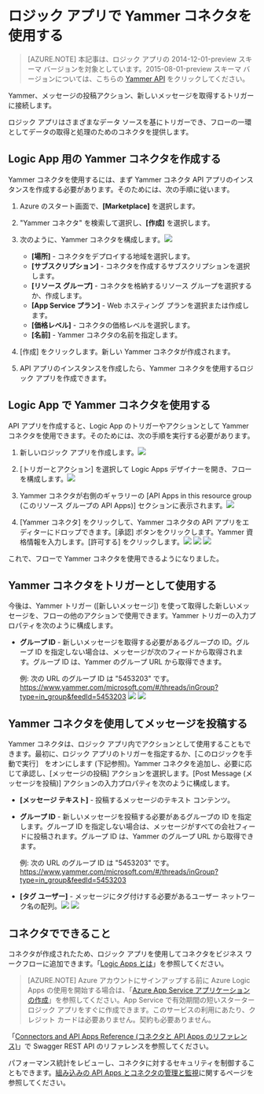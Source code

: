<properties
   pageTitle="Logic Apps での Yammer コネクタの使用 | Microsoft Azure App Service"
   description="Yammer コネクタまたは API アプリを作成、構成して、Azure App Service のロジック アプリで使用する方法"
   services="app-service\logic"
   documentationCenter=".net,nodejs,java"
   authors="anuragdalmia"
   manager="erikre"
   editor=""/>

<tags
   ms.service="app-service-logic"
   ms.devlang="multiple"
   ms.topic="article"
   ms.tgt_pltfrm="na"
   ms.workload="integration"
   ms.date="03/16/2016"
   ms.author="sameerch"/>


# ロジック アプリで Yammer コネクタを使用する #
>[AZURE.NOTE] 本記事は、ロジック アプリの 2014-12-01-preview スキーマ バージョンを対象としています。2015-08-01-preview スキーマ バージョンについては、こちらの [Yammer API](../connectors/connectors-create-api-yammer.md) をクリックしてください。

Yammer、メッセージの投稿アクション、新しいメッセージを取得するトリガーに接続します。

ロジック アプリはさまざまなデータ ソースを基にトリガーでき、フローの一環としてデータの取得と処理のためのコネクタを提供します。

## Logic App 用の Yammer コネクタを作成する ##
Yammer コネクタを使用するには、まず Yammer コネクタ API アプリのインスタンスを作成する必要があります。そのためには、次の手順に従います。

1. Azure のスタート画面で、**[Marketplace]** を選択します。
2. "Yammer コネクタ" を検索して選択し、**[作成]** を選択します。
3. 次のように、Yammer コネクタを構成します。![][1]

	- **[場所]** - コネクタをデプロイする地域を選択します。
	- **[サブスクリプション]** - コネクタを作成するサブスクリプションを選択します。
	- **[リソース グループ]** - コネクタを格納するリソース グループを選択するか、作成します。
	- **[App Service プラン]** - Web ホスティング プランを選択または作成します。
	- **[価格レベル]** - コネクタの価格レベルを選択します。
	- **[名前]** - Yammer コネクタの名前を指定します。

4. [作成] をクリックします。新しい Yammer コネクタが作成されます。
5. API アプリのインスタンスを作成したら、Yammer コネクタを使用するロジック アプリを作成できます。

## Logic App で Yammer コネクタを使用する ##
API アプリを作成すると、Logic App のトリガーやアクションとして Yammer コネクタを使用できます。そのためには、次の手順を実行する必要があります。

1.	新しいロジック アプリを作成します。![][2]

2.	[トリガーとアクション] を選択して Logic Apps デザイナーを開き、フローを構成します。![][3]

3.	Yammer コネクタが右側のギャラリーの [API Apps in this resource group (このリソース グループの API Apps)] セクションに表示されます。![][4]

4. [Yammer コネクタ] をクリックして、Yammer コネクタの API アプリをエディターにドロップできます。[承認] ボタンをクリックします。Yammer 資格情報を入力します。[許可する] をクリックします。![][5] ![][6] ![][7]

これで、フローで Yammer コネクタを使用できるようになりました。

## Yammer コネクタをトリガーとして使用する

今後は、Yammer トリガー ([新しいメッセージ]) を使って取得した新しいメッセージを、フローの他のアクションで使用できます。Yammer トリガーの入力プロパティを次のように構成します。

- **グループ ID** - 新しいメッセージを取得する必要があるグループの ID。グループ ID を指定しない場合は、メッセージが次のフィードから取得されます。グループ ID は、Yammer のグループ URL から取得できます。
		
	例: 次の URL のグループ ID は "5453203" です。https://www.yammer.com/microsoft.com/#/threads/inGroup?type=in_group&feedId=5453203 ![][8] ![][9]

## Yammer コネクタを使用してメッセージを投稿する

Yammer コネクタは、ロジック アプリ内でアクションとして使用することもできます。最初に、ロジック アプリのトリガーを指定するか、[このロジックを手動で実行］ をオンにします (下記参照)。Yammer コネクタを追加し、必要に応じて承認し、[メッセージの投稿] アクションを選択します。[Post Message (メッセージを投稿)] アクションの入力プロパティを次のように構成します。

- **[メッセージ テキスト]** - 投稿するメッセージのテキスト コンテンツ。
- **グループ ID** - 新しいメッセージを投稿する必要があるグループの ID を指定します。グループ ID を指定しない場合は、メッセージがすべての会社フィードに投稿されます。グループ ID は、Yammer のグループ URL から取得できます。  

	例: 次の URL のグループ ID は "5453203" です。https://www.yammer.com/microsoft.com/#/threads/inGroup?type=in_group&feedId=5453203
- 	**[タグ ユーザー]** - メッセージにタグ付けする必要があるユーザー ネットワーク名の配列。![][10] ![][11]

## コネクタでできること
コネクタが作成されたため、ロジック アプリを使用してコネクタをビジネス ワークフローに追加できます。「[Logic Apps とは](app-service-logic-what-are-logic-apps.md)」を参照してください。

>[AZURE.NOTE] Azure アカウントにサインアップする前に Azure Logic Apps の使用を開始する場合は、「[Azure App Service アプリケーションの作成](https://tryappservice.azure.com/?appservice=logic)」を参照してください。App Service で有効期間の短いスターター ロジック アプリをすぐに作成できます。このサービスの利用にあたり、クレジット カードは必要ありません。契約も必要ありません。

「[Connectors and API Apps Reference (コネクタと API Apps のリファレンス)](http://go.microsoft.com/fwlink/p/?LinkId=529766)」で Swagger REST API のリファレンスを参照してください。

パフォーマンス統計をレビューし、コネクタに対するセキュリティを制御することもできます。[組み込みの API Apps とコネクタの管理と監視](app-service-logic-monitor-your-connectors.md)に関するページを参照してください。

<!--Image references-->
[1]: ./media/app-service-logic-connector-yammer/img1.PNG
[2]: ./media/app-service-logic-connector-yammer/img2.PNG
[3]: ./media/app-service-logic-connector-yammer/img3.png
[4]: ./media/app-service-logic-connector-yammer/img4.png
[5]: ./media/app-service-logic-connector-yammer/img5.PNG
[6]: ./media/app-service-logic-connector-yammer/img6.PNG
[7]: ./media/app-service-logic-connector-yammer/img7.png
[8]: ./media/app-service-logic-connector-yammer/img8.PNG
[9]: ./media/app-service-logic-connector-yammer/img9.PNG
[10]: ./media/app-service-logic-connector-yammer/img10.PNG
[11]: ./media/app-service-logic-connector-yammer/img11.PNG

<!---HONumber=AcomDC_0323_2016-->